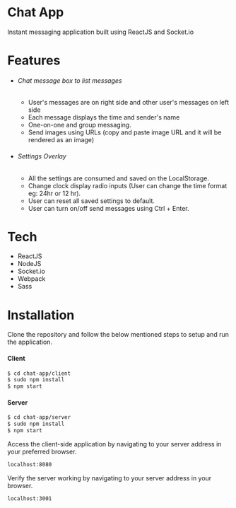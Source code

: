 # Chat App
Instant messaging application built using ReactJS and Socket.io

# Features

- ###### Chat message box to list messages
    - User's messages are on right side and other user's messages on left side
    - Each message displays the time and sender's name
    - One-on-one and group messaging.
    - Send images using URLs (copy and paste image URL and it will be rendered as an image)
- ###### Settings Overlay
    - All the settings are consumed and saved on the LocalStorage.
    - Change clock display radio inputs (User can change the time format eg: 24hr or 12 hr).
    - User can reset all saved settings to default.
    - User can turn on/off send messages using Ctrl + Enter.

# Tech
- ReactJS
- NodeJS
- Socket.io
- Webpack
- Sass

# Installation

Clone the repository and follow the below mentioned steps to setup and run the application.

#### Client
```sh
$ cd chat-app/client
$ sudo npm install
$ npm start
```
#### Server
```sh
$ cd chat-app/server
$ sudo npm install
$ npm start
```

Access the client-side application by navigating to your server address in your preferred browser.

```sh
localhost:8080
```

Verify the server working by navigating to your server address in your browser.

```sh
localhost:3001
```

